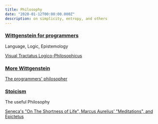 ```yaml
---
title: Philosophy
date: "2020-01-12T00:00:00.000Z"
description: on simplicity, entropy, and others
---
```


### [Wittgenstein for programmers](wittgenstein)

Language, Logic, Epistemology

[Visual Tractatus Logico-Philosophicus](wittgenstein)

### [More Wittgenstein](wittgenstein-2)

[The programmers' philosopher](wittgenstein-2)

### [Stoicism](stoicism)

The useful Philosophy

[Seneca's "On The Shortness of Life", Marcus Aurelius' "Meditations", and Epictetus](stoicism)
